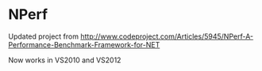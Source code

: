 NPerf
=====

Updated project from http://www.codeproject.com/Articles/5945/NPerf-A-Performance-Benchmark-Framework-for-NET

Now works in VS2010 and VS2012